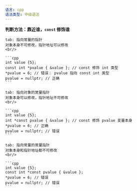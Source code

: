 ```yaml
---
语言: cpp
语法类型: 中级语法
---
```

**判断方法：靠近谁，`const` 修饰谁**

````tabs
tab: 指向常量的指针
对象本身不可修改，指针地址可以修改
<br/>

```cpp
int value {5};
const int *pvalue { &value }; // const 修饰 int 类型
*pvalue = 6; // 错误： pvalue 指向 const int 类型
pvalue = nullptr; // 正确
```

tab: 指向对象的常量指针
对象本身可以修改，指针地址不可修改
<br/>

```cpp
int value {5};
int *const pvalue { &value }; // const 修饰 pvalue 变量本身
*pvalue = 6; // 正确
pvalue = nullptr; // 错误
```

tab: 指向常量的常量指针
对象本身和指针地址都不可修改
<br/>

```cpp
int value {5};
const int *const pvalue { &value };
*pvalue = 6; // 错误
pvalue = nullptr; // 错误
```
````
